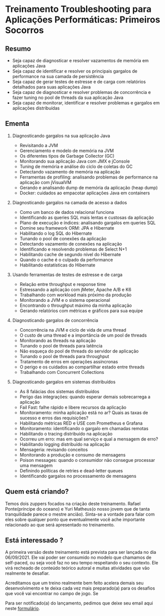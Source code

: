 # Treinamento Troubleshooting para Aplicações Performáticas: Primeiros Socorros

## Resumo

* Seja capaz de diagnosticar e resolver vazamentos de memória em aplicações Java
* Seja capaz de identificar e resolver os principais gargalos de performance na sua camada de persistência
* Seja capaz de gerar testes de estresse e de carga com relatórios detalhados para suas aplicações Java
* Seja capaz de diagnosticar e resolver problemas de concorrência e fazer tuning no pool de threads da sua aplicação Java
* Seja capaz de monitorar, identificar e resolver problemas e gargalos em aplicações distribuídas

## Ementa

1. Diagnosticando gargalos na sua aplicação Java
    - Revisitando a JVM
    - Gerenciamento e modelo de memória na JVM
    - Os diferentes tipos de Garbage Collector (GC)
    - Monitorando sua aplicação Java com JMX e jConsole
    - Tuning de memória e análise do ciclo de coletas do GC
    - Detectando vazamento de memória na aplicação
    - Ferramentas de profiling: analisando problemas de performance na aplicação com jVisualVM
    - Gerando e analisando dump de memória da aplicação (heap dump)
    - Docker: cuidados ao empacotar aplicações Java em containers

2. Diagnosticando gargalos na camada de acesso a dados
    - Como um banco de dados relacional funciona
    - Identificando as queries SQL mais lentas e custosas da aplicação
    - Plano de execução e índices: analisando gargalos em queries SQL
    - Domine seu framework ORM: JPA e Hibernate
    - Habilitando o log SQL do Hibernate
    - Tunando o pool de conexões da aplicação
    - Detectando vazamento de conexões na aplicação
    - Identificando e resolvendo problemas de Select N+1
    - Habilitando cache de segundo nível do Hibernate
    - Quando o cache é o culpado da performance
    - Habilitando estatísticas do Hibernate

3. Usando ferramentas de testes de estresse e de carga
    - Relação entre throughput e response time
    - Estressando a aplicação com jMeter, Apache A/B e K6
    - Trabalhando com workload mais próximo da produção
    - Monitorando a JVM e o sistema operacional
    - Encontrando o throughput máximo da minha aplicação
    - Gerando relatórios com métricas e gráficos para sua equipe
    
4. Diagnosticando gargalos de concorrência
    - Concorrência na JVM e ciclo de vida de uma thread
    - O custo de uma thread e a importância de um pool de threads
    - Monitorando as threads na aplicação
    - Tunando o pool de threads para latência
    - Não esqueça do pool de threads do servidor de aplicação
    - Tunando o pool de threads para throughput
    - Tratamento de erros em operações assíncronas
    - O perigo e os cuidados ao compartilhar estado entre threads
    - Trabalhando com Concurrent Collections

5. Diagnosticando gargalos em sistemas distribuídos
    - As 8 falácias dos sistemas distribuídos
    - Perigo das integrações: quando esperar demais sobrecarrega a aplicação
    - Fail Fast: falhe rápido e libere recursos da aplicação
    - Monitoramento: minha aplicação está no ar? Quais as taxas de sucesso e erros das requisições?
    - Habilitando métricas RED e USE com Prometheus e Grafana
    - Monitoramento: identificando o gargalo em chamadas remotas
    - Habilitando o tracing distribuído na aplicação
    - Ocorreu um erro: mas em qual serviço e qual a mensagem de erro?
    - Habilitando logging distribuído na aplicação
    - Mensageria: revisando conceitos
    - Monitorando a produção e consumo de mensagens
    - Poison messages: quando o consumidor não consegue processar uma mensagem
    - Definindo políticas de retries e dead-letter queues
    - Identificando gargalos no processamento de mensagens

## Quem está criando?

Temos dois zuppers focados na criação deste treinamento. Rafael Ponte(príncipe do oceano) e Yuri Matheus(o nosso jovem que de tanta tranquilidade parece o mestre ancião). Sinta-se a vontade para falar com eles sobre qualquer ponto que eventualmente você ache importante relacionado ao que será apresentado no treinamento.

## Está interessado ?

A primeira versão deste treinamento está prevista para ser lançada no dia 06/09/2021. Ele vai poder ser consumido no modelo que chamamos de self-paced, ou seja você faz no seu tempo respeitando o seu contexto. Ele virá recheado de conteúdo teórico autoral e muitas atividades que vão realmente te desafiar. 

Acreditamos que um treino realmente bem feito acelera demais seu desenvolvimento e te deixa cada vez mais preparado(a) para os desafios que você vai encontrar no campo de jogo. Se 

Para ser notificado(a) do lançamento, pedimos que deixe seu email aqui neste [formulário](https://forms.gle/HPxoh4AJA2DdWzud8). 



